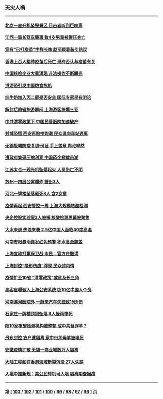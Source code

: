 ### 天灾人祸
---
#### [北京一直升机坠毁景区 目击者听到巨响声](../../pages/ncid280/n13775404.md) 
#### [江西一局长驾车肇事 致4岁男童被辗压身亡](../../pages/ncid280/n13775326.md) 
#### [穿有“已打疫苗”字样长袜 赵丽颖着装引热议](../../pages/ncid280/n13775080.md) 
#### [香港上百人接种疫苗后死亡 港府否认与疫苗有关](../../pages/ncid280/n13775208.md) 
#### [中国核检企业大量涌现 非法操作不断曝光](../../pages/ncid280/n13775207.md) 
#### [洪涝恐引发中国粮食危机](../../pages/ncid280/n13775159.md) 
#### [纯牛奶加入丙二醇是否安全 国际专家早有明论](../../pages/ncid280/n13774980.md) 
#### [解封后跨省旅游解闷 上海游客挤爆三亚](../../pages/ncid280/n13774985.md) 
#### [中共清零政策下 中国民营医院加速破产](../../pages/ncid280/n13774881.md) 
#### [封城恐慌 西安再掀抢购潮 民众涌向车站逃离](../../pages/ncid280/n13775043.md) 
#### [无锡极端防疫 扣身份证 手上盖章 舆论哗然](../../pages/ncid280/n13774913.md) 
#### [遭政府集采压缩利润 中国药企掀裁员潮](../../pages/ncid280/n13774969.md) 
#### [江苏太仓一观光机坠落起火 人员伤亡不明](../../pages/ncid280/n13774807.md) 
#### [苏州一四层公寓爆炸 搜出3人](../../pages/ncid280/n13774770.md) 
#### [河北一牌楼坠落砸死8人 含2女童](../../pages/ncid280/n13774733.md) 
#### [疫情再起 西安管控一周 上海大规模核酸检测](../../pages/ncid280/n13774283.md) 
#### [央企控股实验室3人被捕 核酸检测黑幕被聚焦](../../pages/ncid280/n13774152.md) 
#### [大水未退 热浪来袭 2.5亿中国人面临40度高温](../../pages/ncid280/n13774061.md) 
#### [河南安阳暴雨连发红色预警 积水高至膝盖](../../pages/ncid280/n13774003.md) 
#### [上海宣称打赢保卫战 市民：官方在撒谎](../../pages/ncid280/n13773851.md) 
#### [上海封控“隐形伤痕”浮现 民众述内情](../../pages/ncid280/n13773324.md) 
#### [疫情扩至10省 “清零政策”或危及长三角](../../pages/ncid280/n13773328.md) 
#### [黑客自曝骇入上海公安系统 窃10亿中国人个资](../../pages/ncid280/n13773395.md) 
#### [河南漯河医院外 一蔚来汽车失控致1死5伤](../../pages/ncid280/n13773263.md) 
#### [石家庄一牌楼顶冠坠落 8人躲雨惨死](../../pages/ncid280/n13772948.md) 
#### [陕19家核酸检测机构被整顿 成中共替罪羊？](../../pages/ncid280/n13772816.md) 
#### [丹东封控 农户遭隔离 家中带羔母羊被电死](../../pages/ncid280/n13772757.md) 
#### [安徽疫情扩散 无锡一商业城数万人隔离](../../pages/ncid280/n13772567.md) 
#### [大陆工程船在香港海域断裂沉没 27人失踪](../../pages/ncid280/n13772484.md) 
#### [入境中国新规：美公民转机可入境 隔离期查猴痘](../../pages/ncid280/n13771991.md) 

---
#### 第 [ [103](./103.md) / [102](./102.md) / [101](./101.md) / [100](./100.md) / [99](./99.md) / [98](./98.md) / [97](./97.md) / [96](./96.md) ] 页
